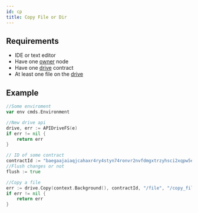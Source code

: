 ```yaml
---
id: cp
title: Copy File or Dir
---
```


## Requirements

- IDE or text editor
- Have one [owner](../../roles/owner.md) node
- Have one [drive](../../built_in_features/drive/overview.md) contract
- At least one file on the [drive](../../built_in_features/drive/overview.md)

## Example

```go
//Some enviroment
var env cmds.Environment

//New drive api
drive, err := APIDriveFS(e)
if err != nil {
	return err
}

// ID of some contract
contractId := "baegaajaiaqjcahaxr4ry4styn74ronvr2nvfdmgxtrzyhsci2xqpw5eisrisrgn5"
//Flush changes or not
flush := true

//Copy a file
err := drive.Copy(context.Background(), contractId, "/file", "/copy_file", api.Flush(flush))
if err != nil {
	return err
}
```
